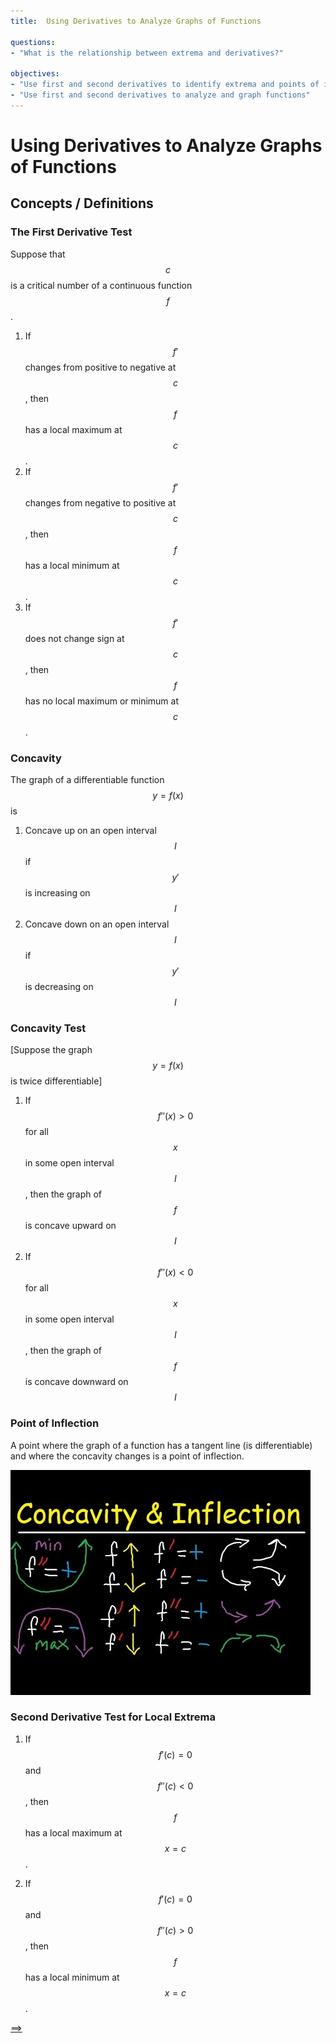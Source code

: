 ```yaml
---
title:  Using Derivatives to Analyze Graphs of Functions

questions:
- "What is the relationship between extrema and derivatives?"

objectives:
- "Use first and second derivatives to identify extrema and points of inflection"
- "Use first and second derivatives to analyze and graph functions"
---
```


# Using Derivatives to Analyze Graphs of Functions

## Concepts / Definitions

### The First Derivative Test
Suppose that $$c$$ is a critical number of a continuous function $$f$$.
 1. If $$f'$$ changes from positive to negative at $$c$$, then $$f$$ has a local maximum at $$c$$.
 2. If $$f'$$ changes from negative to positive at $$c$$, then $$f$$ has a local minimum at $$c$$.
 3. If $$f'$$ does not change sign at $$c$$, then $$f$$ has no local maximum or minimum at $$c$$.

### Concavity
The graph of a differentiable function $$y = f(x)$$ is
 1. Concave up on an open interval $$I$$ if $$y'$$ is increasing on $$I$$
 2. Concave down on an open interval $$I$$ if $$y'$$ is decreasing on $$I$$

### Concavity Test
[Suppose the graph $$y = f(x)$$ is twice differentiable]
 1. If $$f''(x) > 0$$ for all $$x$$ in some open interval $$I$$, then the graph of $$f$$ is concave upward on $$I$$
 2. If $$f''(x) < 0$$ for all $$x$$ in some open interval $$I$$, then the graph of $$f$$ is concave downward on $$I$$

### Point of Inflection
A point where the graph of a function has a tangent line (is differentiable) and where the concavity changes is a point of inflection.

![Concavity and Inflection](../assets/calculus/4-3-using-derivatives-to-analyze-graphs-of-functions_1.jpg)

### Second Derivative Test for Local Extrema
 1. If $$f'(c) = 0$$ and $$f''(c) < 0$$, then $$f$$ has a local maximum at $$x = c$$.
 
 2. If $$f'(c) = 0$$ and $$f''(c) > 0$$, then $$f$$ has a local minimum at $$x = c$$.

[==>](../50-12-related-rates)
